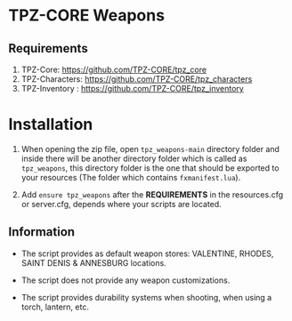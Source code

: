 # TPZ-CORE Weapons

## Requirements

1. TPZ-Core: https://github.com/TPZ-CORE/tpz_core
2. TPZ-Characters: https://github.com/TPZ-CORE/tpz_characters
3. TPZ-Inventory : https://github.com/TPZ-CORE/tpz_inventory

# Installation

1. When opening the zip file, open `tpz_weapons-main` directory folder and inside there will be another directory folder which is called as `tpz_weapons`, this directory folder is the one that should be exported to your resources (The folder which contains `fxmanifest.lua`).

2. Add `ensure tpz_weapons` after the **REQUIREMENTS** in the resources.cfg or server.cfg, depends where your scripts are located.

## Information

- The script provides as default weapon stores: VALENTINE, RHODES, SAINT DENIS & ANNESBURG locations. 

- The script does not provide any weapon customizations.

- The script provides durability systems when shooting, when using a torch, lantern, etc.  